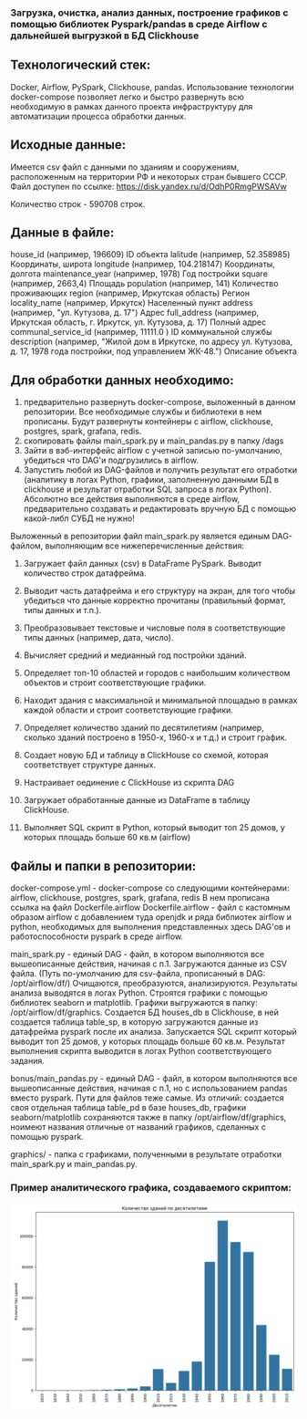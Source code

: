 ### Загрузка, очистка, анализ данных, построение графиков с помощью библиотек Pyspark/pandas в среде Airflow c дальнейшей выгрузкой в БД Clickhouse

## Технологический стек:
Docker, Airflow, PySpark, Clickhouse, pandas.
Использование технологии docker-compose позволяет легко и быстро развернуть всю необходимую в рамках данного проекта инфраструктуру для автоматизации процесса обработки данных.


## Исходные данные:
Имеется csv файл с данными по зданиям и сооружениям, расположенным на территории РФ и некоторых стран бывшего СССР. 
Файл доступен по ссылке: https://disk.yandex.ru/d/OdhP0RmgPWSAVw

Количество строк - 590708 строк.

## Данные в файле:
house_id (например, 196609)  ID объекта 
lalitude (например, 52.358985) Координаты, широта
longitude (например, 104.218147)  Координаты, долгота
maintenance_year (например, 1978)  Год постройки
square (например, 2663,4)  Площадь
population (например, 141)  Количество проживающих
region (например, Иркутская область) Регион
locality_name (например, Иркутск)  Населенный пункт
address (например, "ул. Кутузова, д. 17") Адрес
full_address (например, Иркутская область, г. Иркутск, ул. Кутузова, д. 17)  Полный адрес
communal_service_id (например, 11111.0 ) ID коммунальной службы
description (например, "Жилой дом в Иркутске, по адресу ул. Кутузова, д. 17, 1978 года постройки, под управлением ЖК-48.") Описание объекта



## Для обработки данных необходимо:
1. предварительно развернуть docker-compose, выложенный в данном репозитории. Все необходимые службы и библиотеки в нем прописаны.
   Будут развернуты контейнеры с airflow, clickhouse, postgres, spark, grafana, redis.
2. скопировать файлы  main_spark.py и main_pandas.py в папку /dags
3. Зайти в вэб-интерфейс airflow с учетной записью по-умолчанию, убедиться что DAG'и подгрузились в airflow.
4. Запустить любой из DAG-файлов и получить результат его отработки (аналитику в логах Python, графики, заполненную данными БД в clickhouse 
   и результат отработки SQL запроса в логах Python).
   Абсолютно все действия выполняются в среде airflow, предварительно создавать и редактировать вручную БД с помощью какой-либл СУБД не нужно!


Выложенный в репозитории файл main_spark.py является единым DAG-файлом, выполняющим все нижеперечисленные действия:

1. Загружает файл данных (csv) в DataFrame PySpark. Выводит количество строк датафрейма.

2. Выводит часть датафрейма и его структуру на экран, для того чтобы  убедиться что данные корректно прочитаны (правильный формат, типы данных и т.п.).

3. Преобразовывает текстовые и числовые поля в соответствующие типы данных (например, дата, число).

4. Вычисляет средний и медианный год постройки зданий.

5. Определяет топ-10 областей и городов с наибольшим количеством объектов и строит соответствующие графики.

6. Находит здания с максимальной и минимальной площадью в рамках каждой области и строит соответствующие графики.

7. Определяет количество зданий по десятилетиям (например, сколько зданий построено в 1950-х, 1960-х и т.д.) и строит график.

8. Создает новую БД и таблицу в ClickHouse со схемой, которая  соответствует структуре  данных. 

9. Настраивает оединение с ClickHouse из скрипта DAG

10. Загружает обработанные данные из DataFrame в таблицу  ClickHouse.

11. Выполняет SQL скрипт в Python, который выводит топ 25 домов, у которых площадь больше 60 кв.м (airflow)




## Файлы и папки в репозитории:
docker-compose.yml  - docker-compose со следующими контейнерами: airflow, clickhouse, postgres, spark, grafana, redis
					 В нем прописана ссылка на файл Dockerfile.airflow 
Dockerfile.airflow -  файл с  кастомным образом airflow с добавлением туда openjdk и ряда библиотек airflow и python, необходимых
					 для выполнения представленных здесь DAG'ов и работоспособности pyspark в среде airflow.

main_spark.py  - единый DAG - файл, в котором выполняются все вышеописанные действия, начиная с п.1. Загружаются данные из CSV файла. 
				(Путь по-умолчанию для csv-файла, прописанный в DAG: /opt/airflow/df/)
		        Очищаются, преобразуются, анализируются. Результаты анализа выводятся в логах Python. Строятся графики с помощью библиотек seaborn и matplotlib.
		        Графики выгружаются в папку: /opt/airflow/df/graphics.
		        Создается БД houses_db в Clickhouse, в ней создается таблица table_sp, в которую загружаются данные из датафрейма pyspark после их анализа.
		        Запускается SQL скрипт который выводит топ 25 домов, у которых площадь больше 60 кв.м. Результат выполнения скрипта выводится в логах Python соответствующего задания.

bonus/main_pandas.py - единый DAG - файл, в котором выполняются все вышеописанные действия, начиная с п.1, но с использованием pandas вместо pyspark. 
				 Пути для файлов теже самые.
				 Из отличий: создается своя отдельная таблица table_pd в базе houses_db, графики seaborn/matplotlib сохраняются также в папку /opt/airflow/df/graphics, 
				 ноимеют названия отличные от названий графиков, сделанных с помощью pyspark.

graphics/ - папка с графиками, полученными в результате отработки main_spark.py и main_pandas.py.

### Пример аналитического графика, создаваемого скриптом:
![Пример графика](graphics/decade_pySpark.png)


